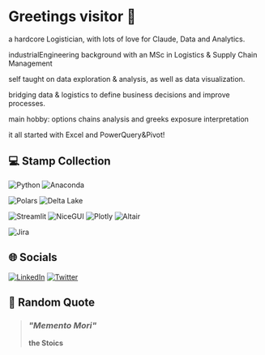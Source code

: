 # Greetings visitor 🤘

a hardcore Logistician, with lots of love for Claude, Data and Analytics.

industrialEngineering background with an MSc in Logistics & Supply Chain Management

self taught on data exploration & analysis, as well as data visualization. 

bridging data & logistics to define business decisions and improve processes.

main hobby: options chains analysis and greeks exposure interpretation

it all started with Excel and PowerQuery&Pivot!

## 💻 Stamp Collection

![Python](https://img.shields.io/badge/python-3670A0?style=for-the-badge&logo=python&logoColor=ffdd54)
![Anaconda](https://img.shields.io/badge/Anaconda-%2344A833.svg?style=for-the-badge&logo=anaconda&logoColor=white)

![Polars](https://img.shields.io/badge/polars-%23CD792C.svg?style=for-the-badge&logo=polars&logoColor=white)
![Delta Lake](https://img.shields.io/badge/deltalake-00ADD4?style=for-the-badge&logo=databricks&logoColor=white)

![Streamlit](https://img.shields.io/badge/Streamlit-%23FE4B4B.svg?style=for-the-badge&logo=streamlit&logoColor=white)
![NiceGUI](https://img.shields.io/badge/NiceGUI-%234285F4.svg?style=for-the-badge&logo=python&logoColor=white)
![Plotly](https://img.shields.io/badge/Plotly-%233F4F75.svg?style=for-the-badge&logo=plotly&logoColor=white)
![Altair](https://img.shields.io/badge/Altair-%23006BA6.svg?style=for-the-badge&logo=altair&logoColor=white)

![Jira](https://img.shields.io/badge/jira-%230A0FFF.svg?style=for-the-badge&logo=jira&logoColor=white)

## 🌐 Socials
[![LinkedIn](https://img.shields.io/badge/LinkedIn-%230077B5.svg?style=for-the-badge&logo=linkedin&logoColor=white)](https://linkedin.com/in/ikiokpas)
[![Twitter](https://img.shields.io/badge/Twitter-%231DA1F2.svg?style=for-the-badge&logo=Twitter&logoColor=white)](https://twitter.com/iGiannnis)

## 🎯 Random Quote
<div align="left">
<blockquote>
<h3><em>"Memento Mori"</em></h3>
<p><strong>the Stoics</strong></p>
</blockquote>
</div>
<!--
**iKiok/ikiok** is a ✨ _special_ ✨ repository because its `README.md` (this file) appears on your GitHub profile.

Here are some ideas to get you started:

- 🔭 I’m currently working on ...
- 🌱 I’m currently learning ...
- 👯 I’m looking to collaborate on ...
- 🤔 I’m looking for help with ...
- 💬 Ask me about ...
- 📫 How to reach me: ...
- 😄 Pronouns: ...
- ⚡ Fun fact: ...
-->
